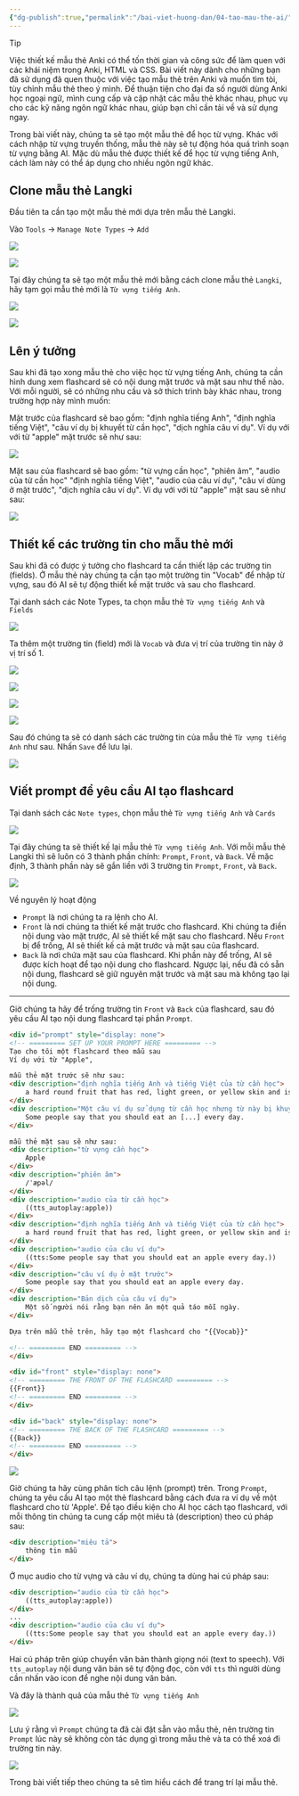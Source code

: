 ```yaml
---
{"dg-publish":true,"permalink":"/bai-viet-huong-dan/04-tao-mau-the-ai/"}
---
```


> [!tip]
>Việc thiết kế mẫu thẻ Anki có thể tốn thời gian và công sức để làm quen với các khái niệm trong Anki, HTML và CSS. Bài viết này dành cho những bạn đã sử dụng đã quen thuộc với việc tạo mẫu thẻ trên Anki và muốn tìm tòi, tùy chỉnh mẫu thẻ theo ý mình. Để thuận tiện cho đại đa số người dùng Anki học ngoại ngữ, mình cung cấp và cập nhật các mẫu thẻ khác nhau, phục vụ cho các kỹ năng ngôn ngữ khác nhau, giúp bạn chỉ cần tải về và sử dụng ngay.

Trong bài viết này, chúng ta sẽ tạo một mẫu thẻ để học từ vựng. Khác với cách nhập từ vựng truyền thống, mẫu thẻ này sẽ tự động hóa quá trình soạn từ vựng bằng AI. Mặc dù mẫu thẻ được thiết kế để học từ vựng tiếng Anh, cách làm này có thể áp dụng cho nhiều ngôn ngữ khác.
## Clone mẫu thẻ Langki

Đầu tiên ta cần tạo một mẫu thẻ mới dựa trên mẫu thẻ Langki.

Vào `Tools` -> `Manage Note Types` -> `Add`

![](https://i.imgur.com/JUjaNBd.png)

![](https://i.imgur.com/Qn78RgT.png)

Tại đây chúng ta sẽ tạo một mẫu thẻ mới bằng cách clone mẫu thẻ `Langki`, hãy tạm gọi mẫu thẻ mới là `Từ vựng tiếng Anh`.

![](https://i.imgur.com/DMHb8mY.png)

![](https://i.imgur.com/1VLkCB2.png)


## Lên ý tưởng

Sau khi đã tạo xong mẫu thẻ cho việc học từ vựng tiếng Anh, chúng ta cần hình dung xem flashcard sẽ có nội dung mặt trước và mặt sau như thế nào. Với mỗi người, sẽ có những nhu cầu và sở thích trình bày khác nhau, trong trường hợp này mình muốn: 

Mặt trước của flashcard sẽ bao gồm: "định nghĩa tiếng Anh", "định nghĩa tiếng Việt", "câu ví dụ bị khuyết từ cần học", "dịch nghĩa câu ví dụ". Ví dụ với với từ "apple" mặt trước sẽ như sau:

![](https://i.imgur.com/uRtwOaT.png)

Mặt sau của flashcard sẽ bao gồm: "từ vựng cần học", "phiên âm", "audio của từ cần học" "định nghĩa tiếng Việt",  "audio của câu ví dụ", "câu ví dùng ở mặt trước", "dịch nghĩa câu ví dụ". Ví dụ với với từ "apple" mặt sau sẽ như sau:

![](https://i.imgur.com/NkUe2IP.png)

## Thiết kế các trường tin cho mẫu thẻ mới

Sau khi đã có được ý tưởng cho flashcard ta cần thiết lập các trường tin (fields). Ở mẫu thẻ này chúng ta cần tạo một trường tin "Vocab" để nhập từ vựng, sau đó AI sẽ tự động thiết kế mặt trước và sau cho flashcard.

Tại danh sách các Note Types, ta chọn mẫu thẻ `Từ vựng tiếng Anh` và `Fields`

![](https://i.imgur.com/GLm4BUo.png)

Ta thêm một trường tin (field) mới là `Vocab` và đưa vị trí của trường tin này ở vị trí số 1.

![](https://i.imgur.com/gi3RlZ0.png)

![](https://i.imgur.com/vsmVhkg.png)

![](https://i.imgur.com/xRW0WW5.png)

![](https://i.imgur.com/bnSJmES.png)

Sau đó chúng ta sẽ có danh sách các trường tin của mẫu thẻ `Từ vựng tiếng Anh` như sau. Nhấn `Save` để lưu lại.

![](https://i.imgur.com/UYgZi8D.png)


## Viết prompt để yêu cầu AI tạo flashcard

Tại danh sách các `Note types`, chọn mẫu thẻ `Từ vựng tiếng Anh` và `Cards`

![](https://i.imgur.com/pZW4Gs5.png)

Tại đây chúng ta sẽ thiết kế lại mẫu thẻ `Từ vựng tiếng Anh`. Với mỗi mẫu thẻ Langki thì sẽ luôn có 3 thành phần chính: `Prompt`, `Front`, và `Back`. Về mặc định, 3 thành phần này sẽ gắn liền với 3 trường tin `Prompt`, `Front`, và `Back`.

![](https://i.imgur.com/c2gY49c.png)

Về nguyên lý hoạt động 

- `Prompt` là nơi chúng ta ra lệnh cho AI.
- `Front` là nơi chúng ta thiết kế mặt trước cho flashcard. Khi chúng ta điền nội dung vào mặt trước, AI sẽ thiết kế mặt sau cho flashcard. Nếu `Front` bị để trống, AI sẽ thiết kế cả mặt trước và mặt sau của flashcard.
- `Back` là nơi chứa mặt sau của flashcard. Khi phần này để trống, AI sẽ được kích hoạt để tạo nội dung cho flashcard. Ngược lại, nếu đã có sẵn nội dung, flashcard sẽ giữ nguyên mặt trước và mặt sau mà không tạo lại nội dung.

----
Giờ chúng ta hãy để trống trường tin `Front` và `Back` của flashcard, sau đó yêu cầu AI tạo nội dung flashcard tại phần `Prompt`.

```html
<div id="prompt" style="display: none">
<!-- ========= SET UP YOUR PROMPT HERE ========= -->
Tạo cho tôi một flashcard theo mẫu sau
Ví dụ với từ "Apple", 

mẫu thẻ mặt trước sẽ như sau:
<div description="định nghĩa tiếng Anh và tiếng Việt của từ cần học">
    a hard round fruit that has red, light green, or yellow skin and is white inside. (Quả táo)
</div>
<div description="Một câu ví dụ sử dụng từ cần học nhưng từ này bị khuyết">
    Some people say that you should eat an [...] every day.
</div>

mẫu thẻ mặt sau sẽ như sau:
<div description="từ vựng cần học">
    Apple
</div>
<div description="phiên âm">
    /ˈæpəl/
</div>
<div description="audio của từ cần học">
    ((tts_autoplay:apple))
</div>
<div description="định nghĩa tiếng Anh và tiếng Việt của từ cần học">
    a hard round fruit that has red, light green, or yellow skin and is white inside. (Quả táo)
</div>
<div description="audio của câu ví dụ">
    ((tts:Some people say that you should eat an apple every day.))
</div>
<div description="câu ví dụ ở mặt trước">
    Some people say that you should eat an apple every day.
</div>
<div description="Bản dịch của câu ví dụ">
    Một số người nói rằng bạn nên ăn một quả táo mỗi ngày.
</div>

Dựa trên mẫu thẻ trên, hãy tạo một flashcard cho "{{Vocab}}"

<!-- ========= END ========= -->
</div>

<div id="front" style="display: none">
<!-- ========= THE FRONT OF THE FLASHCARD ========= -->
{{Front}}
<!-- ========= END ========= -->
</div>

<div id="back" style="display: none">
<!-- ========= THE BACK OF THE FLASHCARD ========= -->
{{Back}}
<!-- ========= END ========= -->
</div>


```


![](https://i.imgur.com/XTdFgOJ.png)

Giờ chúng ta hãy cùng phân tích câu lệnh (prompt) trên. Trong `Prompt`, chúng ta yêu cầu AI tạo một thẻ flashcard bằng cách đưa ra ví dụ về một flashcard cho từ 'Apple'. Để tạo điều kiện cho AI học cách tạo flashcard, với mỗi thông tin chúng ta cung cấp một miêu tả (description) theo cú pháp sau:

```html
<div description="miêu tả">
	thông tin mẫu
</div>
```

Ở mục audio cho từ vựng và câu ví dụ, chúng ta dùng hai cú pháp sau:

```html
<div description="audio của từ cần học">
    ((tts_autoplay:apple))
</div>
...
<div description="audio của câu ví dụ">
    ((tts:Some people say that you should eat an apple every day.))
</div>

```

Hai cú pháp trên giúp chuyển văn bản thành giọng nói (text to speech). Với `tts_autoplay` nội dung văn bản sẽ tự động đọc, còn với `tts` thì người dùng cần nhấn vào icon để nghe nội dung văn bản.

Và đây là thành quả của mẫu thẻ `Từ vựng tiếng Anh`

![](https://i.imgur.com/8G9Uu8g.gif)

Lưu ý rằng vì `Prompt` chúng ta đã cài đặt sẵn vào mẫu thẻ, nên trường tin `Prompt` lúc này sẽ không còn tác dụng gì trong mẫu thẻ và ta có thể xoá đi trường tin này.

![](https://i.imgur.com/5nFdU0s.png)

Trong bài viết tiếp theo chúng ta sẽ tìm hiểu cách để trang trí lại mẫu thẻ.

